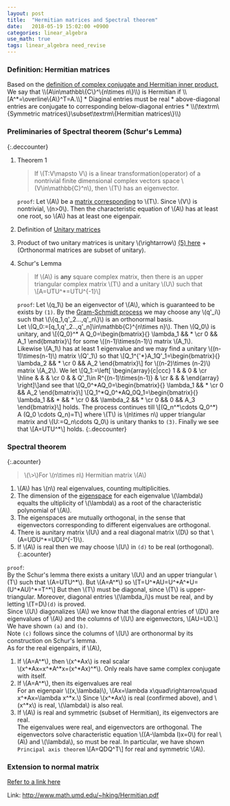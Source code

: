 ```yaml
---
layout: post
title:  "Hermitian matrices and Spectral theorem"
date:   2018-05-19 15:02:00 +0900
categories: linear_algebra
use_math: true
tags: linear_algebra need_revise
---
```


<h3 id="hermit_mat">Definition: Hermitian matrices</h3>
Based on the <a href="{{site.url}}/linear_algebra/2018/05/18/complex-inner-prod.html#hermit_inner_prod" target="_blank">definition of complex conjugate and Hermitian inner product,</a>  
We say that \\(A\in\mathbb\{C\}^\{n\times n\}\\) is Hermitian if
\\[A^*=\overline\{A\}^T=A.\\]
* Diaginal entries must be real
* above-diagonal entries are conjugate to corresponding below-diagonal entries
* \\(\textrm\{Symmetric matrices\}\subset\textrm\{Hermitian matrices\}\\)


<h3 id="schur_lemma"> Preliminaries of Spectral theorem (Schur's Lemma)</h3>

{:.deccounter}
1. Theorem 1  
	> If \\(T:V\mapsto V\\) is a linear transformation(operator) of a nontrivial finite dimensional complex vectors space \\(V\in\mathbb\{C\}^n\\), then \\(T\\) has an eigenvector.  
	
	`proof`:
	Let \\(A\\) be a <a href="{{site.url}}/linear_algebra/2018/04/21/mat-and-linear-transform.html" target="_blank">matrix corresponding</a> to \\(T\\). Since \\(V\\) is nontrivial, \\(n>0\\). Then the characteristic equation of \\(A\\) has at least one root, so \\(A\\) has at least one eigenpair.
2. Definition of <a href="{{site.url}}/linear_algebra/2018/05/15/orthonormal-basis.html#unitray_mat">Unitary matrices</a>
3. Product of two unitary matrices is unitary
\\(\rightarrow\\) <a href="{{site.url}}/linear_algebra/2018/05/15/orthonormal-basis.html#properties_of_orthonormal">(5) here</a> + (Orthonormal matrices are subset of unitary).
4. Schur's Lemma
	> If \\(A\\) is __any__ square complex matrix,  then there is an upper triangular complex matrix \\(T\\) and a unitary \\(U\\) such that  
	\\[A=UTU^*=UTU^\{-1\}\\]
	
	`proof`: Let \\(q_1\\) be an eigenvector of \\(A\\), which is guaranteed to be exists by `(1)`. By the <a href="{{site.url}}/linear_algebra/2018/05/15/orthonormal-basis.html#gram_schmidt"  target="_blank">Gram-Schmidt process</a> we may choose any \\(q'_i\\) such that \\(\\{q_1,q'_2...,q'_n\\}\\) is an orthonormal basis.  
	Let \\(Q_0:=[q_1,q'_2..,q'_n]\in\mathbb\{C\}^\{n\times n\}\\). Then \\(Q_0\\) is unitary, and \\[\{Q\_0\}^\* A Q\_0=\begin\{bmatrix\}\{\} \lambda_1 && * \cr 0 && A\_1 \end\{bmatrix\}\\] for some \\((n-1)\times(n-1)\\) matrix \\(A_1\\).  
	Likewise \\(A_1\\) has at least 1 eigenvalue and we may find a unitary \\((n-1)\times(n-1)\\) matrix \\(Q'_1\\) so that \\[Q_1^\{'*\}A_1Q'_1=\begin\{bmatrix\}\{\} \lambda_2 && * \cr 0 && A_2 \end\{bmatrix\}\\] for \\((n-2)\times (n-2)\\) matrix \\(A_2\\). We let \\[Q_1:=\\left[
	\begin{array}{c|ccc}
	1 & & 0 &  \cr
	\hline
	 & & & \cr
	0 & & Q'_1\in R^\{(n-1)\times(n-1)\} & \cr
	 & & &
	\end{array}
	\right\]\\]and see that \\[Q_0^\*AQ_0=\begin\{bmatrix\}\{\} \lambda_1 && * \cr 0 && A_2 \end\{bmatrix\}\\] \\[Q_1^\*Q_0^\*AQ_0Q_1=\begin\{bmatrix\}\{\} \lambda_1 && * && * \cr 0 && \lambda_2 && * \cr 0 && 0 && A_3 \end\{bmatrix\}\\] holds. The process continues till \\[(Q_n^\*\cdots Q_0^\*) A (Q_0 \cdots Q_n)=T\\] where \\(T\\) is \\(n\times n\\) upper triangular matrix and \\(U:=Q_n\cdots Q_0\\) is unitary thanks to `(3)`. Finally we see that \\[A=UTU^\*\\] holds.
{:.deccounter}


<h3 id="spectral_theorem">Spectral theorem</h3>

{:.acounter}
> \\(\\>\\)For \\(n\times n\\) Hermitian matrix \\(A\\)
1. \\(A\\) has \\(n\\) real eigenvalues, counting multiplicities.
2. The dimension of the <a href="http://mathworld.wolfram.com/Eigenspace.html" target="_blank">eigenspace</a> for each eigenvalue \\(\lambda\\) equalts the ultiplicity of \\(\lambda\\) as a root of the characteristic polynomial of \\(A\\).
3. The eigenspaces are mutually orthogonal, in the sense that eigenvectors corresponding to different eigenvalues are orthogonal.
4. There is aunitary matrix \\(U\\) and a real diagonal matrix \\(D\\) so that \\(A=UDU^\*=UDU^\{-1\}\\).
5. If \\(A\\) is real then we may choose \\(U\\) in `(d)` to be real (orthogonal).<br />
{:.acounter}

`proof`:  
By the Schur's lemma there exists a unitary \\(U\\) and an upper triangular \\(T\\) such that \\(A=UTU^\*\\). But \\(A=A^\*\\) so \\[T=U^\*AU=U^\*A^\*U=(U^\*AU)^\*=T^\*\\]
But then \\(T\\) must be diagonal, since \\(T\\) is upper-triangular. Moreover, diagonal entries \\(\lambda_i\\)s must be real, and by letting \\(T=D\\)`(d)` is proved.  
Since \\(U\\) diagonalizes \\(A\\) we know that the diagonal entries of \\(D\\) are eigenvalues of \\(A\\) and the columns of \\(U\\) are eigenvectors, \\[AU=UD.\\] We have shown `(a)` and `(b)`.  
Note `(c)` follows since the columns of \\(U\\) are orthonormal by its construction on Schur's lemma.  
As for the real eigenpairs, if \\(A\\),
1. If \\(A=A^\*\\), then \\(x^\*Ax\\) is real scalar  
\\(x^\*Ax=x^\*A^\*x=(x^\*Ax)^\*\\). Only reals have same complex conjugate with itself.
2. If \\(A=A^\*\\), then its eigenvalues are real  
For an eigenpair \\((x,\lambda)\\), \\(Ax=\lambda x\quad\rightarrow\quad x^\*Ax=\lambda x^\*x.\\) Since \\(x^\*Ax\\) is real (confirmed above), and \\(x^\*x\\) is real, \\(\lambda\\) is also real.
3. If \\(A\\) is real and symmetric (subset of Hermitian), its eigenvectors are real.  
The eigenvalues were real, and eigenvectors are orthogonal. The eigenvectors solve characteristic equation \\((A-\lambda I)x=0\\) for real \\(A\\) and \\(\lambda\\), so must be real.
In particular, we have shown `Principal axis theorem` \\[A=QDQ^T\\] for real and symmetric \\(A\\).
  
### Extension to normal matrix
<a href="{{site.url}}/linear_algebra/2018/05/10/cross-prod-mat.html" target="_blank">Refer to a link here</a>

Link:
<a href="http://www.math.umd.edu/~hking/Hermitian.pdf" target="_blank">http://www.math.umd.edu/~hking/Hermitian.pdf</a>  

